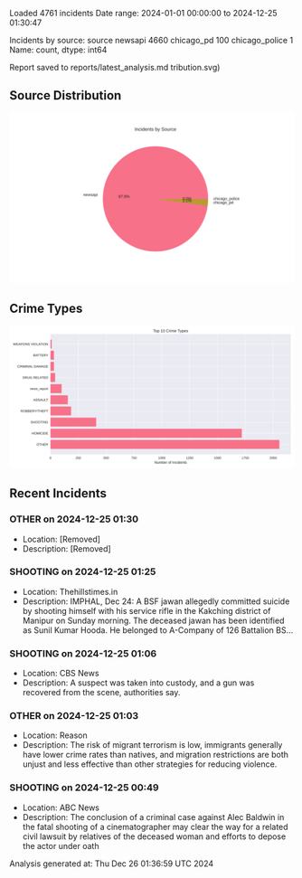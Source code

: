 
Loaded 4761 incidents
Date range: 2024-01-01 00:00:00 to 2024-12-25 01:30:47

Incidents by source:
source
newsapi           4660
chicago_pd         100
chicago_police       1
Name: count, dtype: int64

Report saved to reports/latest_analysis.md
tribution.svg)

## Source Distribution
![Source Distribution](images/source_distribution.svg)

## Crime Types
![Crime Types](images/crime_types.svg)

## Recent Incidents

### OTHER on 2024-12-25 01:30
- Location: [Removed]
- Description: [Removed]


### SHOOTING on 2024-12-25 01:25
- Location: Thehillstimes.in
- Description: IMPHAL, Dec 24: A BSF jawan allegedly committed suicide by shooting himself with his service rifle in the Kakching district of Manipur on Sunday morning. The deceased jawan has been identified as Sunil Kumar Hooda. He belonged to A-Company of 126 Battalion BS…


### SHOOTING on 2024-12-25 01:06
- Location: CBS News
- Description: A suspect was taken into custody, and a gun was recovered from the scene, authorities say.


### OTHER on 2024-12-25 01:03
- Location: Reason
- Description: The risk of migrant terrorism is low, immigrants generally have lower crime rates than natives, and migration restrictions are both unjust and less effective than other strategies for reducing violence.


### SHOOTING on 2024-12-25 00:49
- Location: ABC News
- Description: The conclusion of a criminal case against Alec Baldwin in the fatal shooting of a cinematographer may clear the way for a related civil lawsuit by relatives of the deceased woman and efforts to depose the actor under oath

Analysis generated at: Thu Dec 26 01:36:59 UTC 2024

